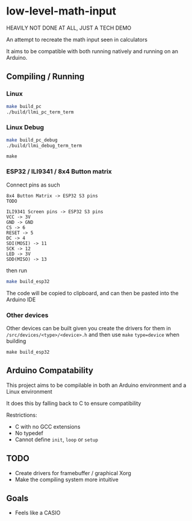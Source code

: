 # low-level-math-input

HEAVILY NOT DONE AT ALL, JUST A TECH DEMO

An attempt to recreate the math input seen in calculators

It aims to be compatible with both running natively and running on an Arduino.

## Compiling / Running
### Linux
```sh
make build_pc
./build/llmi_pc_term_term
```
### Linux Debug
```sh
make build_pc_debug
./build/llmi_debug_term_term
```
`make`

### ESP32 / ILI9341 / 8x4 Button matrix
Connect pins as such
```
8x4 Button Matrix -> ESP32 S3 pins
TODO

ILI9341 Screen pins -> ESP32 S3 pins
VCC -> 3V
GND -> GND
CS -> 6
RESET -> 5
DC -> 4
SDI(MOSI) -> 11
SCK -> 12
LED -> 3V
SDD(MISO) -> 13
```
then run
```sh
make build_esp32
```
The code will be copied to clipboard, and can then be pasted into the Arduino IDE

### Other devices
Other devices can be built given you create the drivers for them in `/src/devices/<type>/<device>.h` and then use `make` `type=device` when building


`make build_esp32`

## Arduino Compatability
This project aims to be compilable in both an Arduino environment and a Linux environment

It does this by falling back to C to ensure compatibility

Restrictions:
* C with no GCC extensions
* No typedef
* Cannot define `init`, `loop` or `setup`

## TODO
* Create drivers for framebuffer / graphical Xorg
* Make the compiling system more intuitive

## Goals
* Feels like a CASIO
